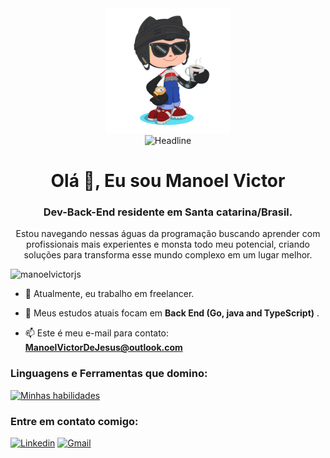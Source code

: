 <div align=center>
    <img src="https://raw.githubusercontent.com/AhmedFathyDev/AhmedFathyDev/main/GitHub.png" alt="GitHub Octocat Drinking a Cup of Coffee" height="200">
</div>
<div align=center>
    <img src="https://readme-typing-svg.herokuapp.com?color=%236FDA44&size=32&center=true&vCenter=true&width=600&height=50&lines=Back-End;Bacharel+sistema+da+informação;" alt="Headline" />
</div>

<h1 align="center">Olá 👋, Eu sou Manoel Victor</h1>
<h3 align="center">Dev-Back-End residente em Santa catarina/Brasil.</h3>
<p align="center">Estou navegando nessas águas da programação buscando aprender com profissionais mais experientes e monsta todo meu potencial, criando soluções para transforma esse mundo complexo em um lugar melhor.</p>

<p align="left"> <img src="https://komarev.com/ghpvc/?username=manualdofront&label=Visualizações%20no%20perfil&color=0e75b6&style=flat" alt="manoelvictorjs" /> </p>


- 🔭 Atualmente, eu trabalho em freelancer.

- 🌱 Meus estudos atuais focam em **Back End (Go, java and TypeScript)** .

- 📫 Este é meu e-mail para contato: **ManoelVictorDeJesus@outlook.com**


<h3 align="left">Linguagens e Ferramentas que domino:</h3>

[![Minhas habilidades](https://skillicons.dev/icons?i=js,html,css,go,java,typescript)]()


<h3 align="left">Entre em contato comigo:</h3>

[![Linkedin](https://skillicons.dev/icons?i=linkedin)](https://www.linkedin.com/in/manoel-victor-b6a45b333/)
[![Gmail](https://skillicons.dev/icons?i=gmail)](mailto:Manoelvictordejesus@outlook.com)

